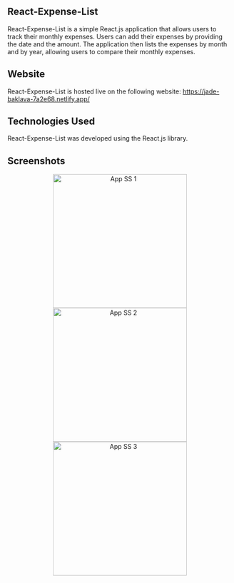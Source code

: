 ## React-Expense-List
React-Expense-List is a simple React.js application that allows users to track their monthly expenses. Users can add their expenses by providing the date and the amount. The application then lists the expenses by month and by year, allowing users to compare their monthly expenses.

## Website
React-Expense-List is hosted live on the following website:
https://jade-baklava-7a2e68.netlify.app/

## Technologies Used
React-Expense-List was developed using the React.js library.

## Screenshots
<p align="center">
  <img width="300" src="https://i.hizliresim.com/9ywyisi.png" alt="App SS 1">
  <img width="300" src="https://i.hizliresim.com/8dpumz7.png" alt="App SS 2">
  <img width="300" src="https://i.hizliresim.com/d7s5op3.png" alt="App SS 3">
</p>
